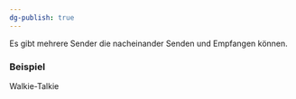 ```yaml
---
dg-publish: true
---
```

Es gibt mehrere Sender die nacheinander Senden und Empfangen können.

### Beispiel
Walkie-Talkie